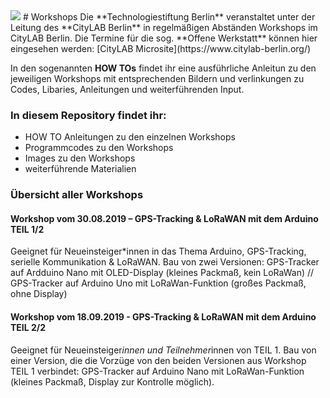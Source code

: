 <img src="citylab-logo-2160x1080.jpg" style="align: right">
# Workshops
Die **Technologiestiftung Berlin** veranstaltet unter der Leitung des **CityLAB Berlin** in regelmäßigen Abständen Workshops im CityLAB Berlin. Die Termine für die sog. **Offene Werkstatt** können hier eingesehen werden: [CityLAB Microsite](https://www.citylab-berlin.org/)

In den sogenannten **HOW TOs** findet ihr eine ausführliche Anleitun zu den jeweiligen Workshops mit entsprechenden Bildern und verlinkungen zu Codes, Libaries, Anleitungen und weiterführenden Input. 

### In diesem Repository findet ihr:
* HOW TO Anleitungen zu den einzelnen Workshops
* Programmcodes zu den Workshops
* Images zu den Workshops
* weiterführende Materialien

### Übersicht aller Workshops

#### Workshop vom 30.08.2019 – GPS-Tracking & LoRaWAN mit dem Arduino TEIL 1/2
Geeignet für Neueinsteiger*innen in das Thema Arduino, GPS-Tracking, serielle Kommunikation & LoRaWAN. Bau von zwei Versionen: GPS-Tracker auf Ardduino Nano mit OLED-Display (kleines Packmaß, kein LoRaWan) // GPS-Tracker auf Arduino Uno mit LoRaWan-Funktion (großes Packmaß, ohne Display)

#### Workshop vom 18.09.2019 - GPS-Tracking & LoRaWAN mit dem Arduino TEIL 2/2
Geeignet für Neueinsteiger*innen und Teilnehmer*innen von TEIL 1. Bau von einer Version, die die Vorzüge von den beiden Versionen aus Workshop TEIL 1 verbindet: GPS-Tracker auf Arduino Nano mit LoRaWan-Funktion (kleines Packmaß, Display zur Kontrolle möglich).
